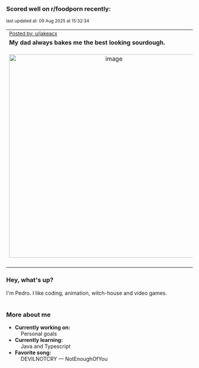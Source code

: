 ### Scored well on r/foodporn recently:

<p align="left"><sub>last updated at: 09 Aug 2025 at 15:32:34</sub></p>

|   |
| --- |
| <sub>[Posted by: u/jakeacx][source]</sub> |
| **My dad always bakes me the best looking sourdough.** | 
|<p align="center"> <img alt="image" src="https://i.redd.it/6pepru9qsahf1.jpeg" width="550" /> </p>|
|   |

### Hey, what's up?

I'm Pedro. I like coding, animation, witch-house and video games.<br><br>

### More about me
- **Currently working on:**  
&nbsp;&nbsp;&nbsp;&nbsp;Personal goals
- **Currently learning:**  
&nbsp;&nbsp;&nbsp;&nbsp;Java and Typescript
- **Favorite song:**  
&nbsp;&nbsp;&nbsp;&nbsp;DEVILNOTCRY — NotEnoughOfYou<br><br>

  



  
  
  
[linkedin]: https://linkedin.com/in/pedro-h-r-gomes-8a487b14a/
[gmail]: mailto:pilique11@gmail.com
[source]: https://reddit.com/r/FoodPorn/comments/1miqxka/my_dad_always_bakes_me_the_best_looking_sourdough/
[redditAPI]: https://www.reddit.com/dev/api/